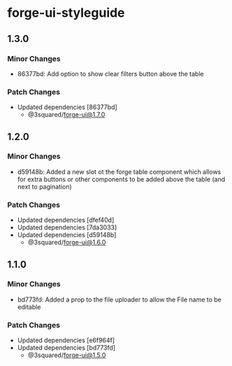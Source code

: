 # forge-ui-styleguide

## 1.3.0

### Minor Changes

- 86377bd: Add option to show clear filters button above the table

### Patch Changes

- Updated dependencies [86377bd]
  - @3squared/forge-ui@1.7.0

## 1.2.0

### Minor Changes

- d59148b: Added a new slot ot the forge table component which allows for extra buttons or other components to be added above the table (and next to pagination)

### Patch Changes

- Updated dependencies [dfef40d]
- Updated dependencies [7da3033]
- Updated dependencies [d59148b]
  - @3squared/forge-ui@1.6.0

## 1.1.0

### Minor Changes

- bd773fd: Added a prop to the file uploader to allow the File name to be editable

### Patch Changes

- Updated dependencies [e6f964f]
- Updated dependencies [bd773fd]
  - @3squared/forge-ui@1.5.0
